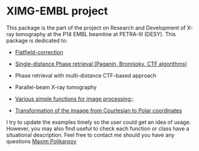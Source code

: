 # XIMG-EMBL project

This package is the part of the project on Research and Development of X-ray tomography at the P14 EMBL beamline at PETRA-III (DESY). This package is dedicated to:

- [Flatfield-correction](https://github.com/maximka48/XIMG-EMBL/blob/master/examples_public/demo_SSIM_1d-PR.ipynb)
- [Single-distance Phase retrieval (Paganin, Bronniokv, CTF algorithms)](https://github.com/maximka48/XIMG-EMBL/blob/master/examples_public/demo_SSIM_1d-PR.ipynb)
- Phase retrieval with multi-distance CTF-based approach
- Parallel-beam X-ray tomography

- [Various simple functions for image processing:](https://github.com/maximka48/XIMG-EMBL/blob/master/maximus48/var.py):
- [Transformation of the imaage from Courtesian to Polar coordinates](https://github.com/maximka48/XIMG-EMBL/blob/master/examples_public/Courtesian-2-Polar.ipynb)



I try to update the examples timely so the user could get an idea of usage. However, you may also find useful to check each function or class have a situational description.
Feel free to contact me should you have any questions [Maxim Polikarpov](polikarpov.maxim@mail.ru)



